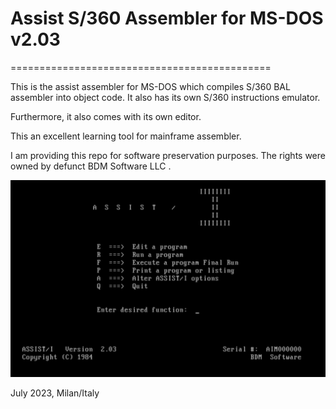 # Assist S/360 Assembler for MS-DOS v2.03
=============================================

This is the assist assembler for MS-DOS which compiles S/360 BAL assembler into object code. It also has its own S/360 instructions emulator. 

Furthermore, it also comes with its own editor. 

This an excellent learning tool for mainframe assembler. 

I am providing this repo for software preservation purposes. The rights were owned by defunct BDM Software LLC .


![ScreenShot](/Screen%20Shot%202023-07-04%20at%2012.44.04%20AM.png?raw=true "Assist Assembler")

July 2023, Milan/Italy

